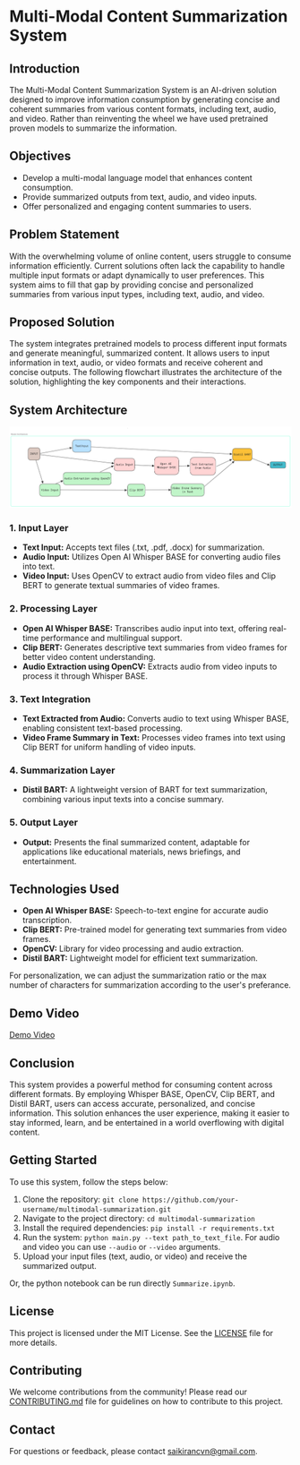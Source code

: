 # Multi-Modal Content Summarization System

## Introduction

The Multi-Modal Content Summarization System is an AI-driven solution designed to improve information consumption by generating concise and coherent summaries from various content formats, including text, audio, and video. Rather than reinventing the wheel we have used pretrained proven models to summarize the information.

## Objectives

- Develop a multi-modal language model that enhances content consumption.
- Provide summarized outputs from text, audio, and video inputs.
- Offer personalized and engaging content summaries to users.

## Problem Statement

With the overwhelming volume of online content, users struggle to consume information efficiently. Current solutions often lack the capability to handle multiple input formats or adapt dynamically to user preferences. This system aims to fill that gap by providing concise and personalized summaries from various input types, including text, audio, and video.

## Proposed Solution

The system integrates pretrained models to process different input formats and generate meaningful, summarized content. It allows users to input information in text, audio, or video formats and receive coherent and concise outputs. The following flowchart illustrates the architecture of the solution, highlighting the key components and their interactions.

## System Architecture

![Architecture](./Architecture.png)

### 1. Input Layer

- **Text Input:** Accepts text files (.txt, .pdf, .docx) for summarization.
- **Audio Input:** Utilizes Open AI Whisper BASE for converting audio files into text.
- **Video Input:** Uses OpenCV to extract audio from video files and Clip BERT to generate textual summaries of video frames.

### 2. Processing Layer

- **Open AI Whisper BASE:** Transcribes audio input into text, offering real-time performance and multilingual support.
- **Clip BERT:** Generates descriptive text summaries from video frames for better video content understanding.
- **Audio Extraction using OpenCV:** Extracts audio from video inputs to process it through Whisper BASE.

### 3. Text Integration

- **Text Extracted from Audio:** Converts audio to text using Whisper BASE, enabling consistent text-based processing.
- **Video Frame Summary in Text:** Processes video frames into text using Clip BERT for uniform handling of video inputs.

### 4. Summarization Layer

- **Distil BART:** A lightweight version of BART for text summarization, combining various input texts into a concise summary.

### 5. Output Layer

- **Output:** Presents the final summarized content, adaptable for applications like educational materials, news briefings, and entertainment.

## Technologies Used

- **Open AI Whisper BASE:** Speech-to-text engine for accurate audio transcription.
- **Clip BERT:** Pre-trained model for generating text summaries from video frames.
- **OpenCV:** Library for video processing and audio extraction.
- **Distil BART:** Lightweight model for efficient text summarization.

For personalization, we can adjust the summarization ratio or the max number of characters for summarization according to the user's preferance.

## Demo Video

[Demo Video](https://drive.google.com/file/d/1PO27e7SrSF0zJEnfnl9YqR_HOC1FZ2o8/view?usp=sharing)

## Conclusion

This system provides a powerful method for consuming content across different formats. By employing Whisper BASE, OpenCV, Clip BERT, and Distil BART, users can access accurate, personalized, and concise information. This solution enhances the user experience, making it easier to stay informed, learn, and be entertained in a world overflowing with digital content.

## Getting Started

To use this system, follow the steps below:

1. Clone the repository: `git clone https://github.com/your-username/multimodal-summarization.git`
2. Navigate to the project directory: `cd multimodal-summarization`
3. Install the required dependencies: `pip install -r requirements.txt`
4. Run the system: `python main.py --text path_to_text_file`. For audio and video you can use `--audio` or `--video` arguments.
5. Upload your input files (text, audio, or video) and receive the summarized output.

Or, the python notebook can be run directly `Summarize.ipynb`.

## License

This project is licensed under the MIT License. See the [LICENSE](LICENSE) file for more details.

## Contributing

We welcome contributions from the community! Please read our [CONTRIBUTING.md](CONTRIBUTING.md) file for guidelines on how to contribute to this project.

## Contact

For questions or feedback, please contact [saikirancvn@gmail.com](mailto:saikirancvn@gmail.com).
